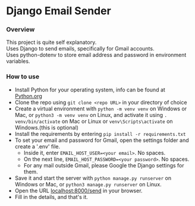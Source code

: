 # Django Email Sender
### Overview
This project is quite self explanatory.  
Uses Django to send emails, specifically for Gmail accounts.  
Uses python-dotenv to store email address and password in environment variables.

### How to use
 * Install Python for your operating system, info can be found at [Python.org](http://www.python.org)
 * Clone the repo using ```git clone <repo URL>``` in your directory of choice
 * Create a virtual environment with ```python -m venv venv``` on Windows or Mac, or ```python3 -m venv venv``` on Linux, and activate it using ```. venv/bin/activate``` on Mac or Linux or ```venv\Scripts\activate``` on Windows.(this is optional)
 * Install the requirements by entering ```pip install -r requirements.txt```
 * To set your email and password for Gmail, open the settings folder and create a '.env' file.
   * Inside it, enter ```EMAIL_HOST_USER=<your email>```. No spaces.
   * On the next line, ```EMAIL_HOST_PASSWORD=<your password>```. No spaces.
   * For any mail outside Gmail, please Google the Django settings for them.
 * Save it and start the server with ```python manage.py runserver``` on Windows or Mac, or ```python3 manage.py runserver``` on Linux.
 * Open the URL [localhost:8000/send](http://localhost:8000/send) in your browser.
 * Fill in the details, and that's it.

